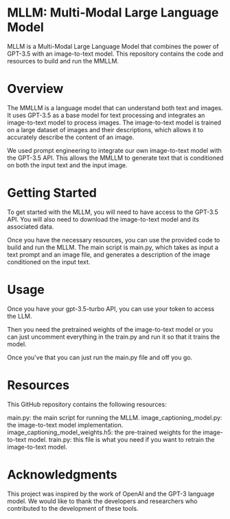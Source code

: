# MLLM: Multi-Modal Large Language Model
MLLM is a Multi-Modal Large Language Model that combines the power of GPT-3.5 with an image-to-text model. This repository contains the code and resources to build and run the MMLLM.

# Overview
The MMLLM is a language model that can understand both text and images. It uses GPT-3.5 as a base model for text processing and integrates an image-to-text model to process images. The image-to-text model is trained on a large dataset of images and their descriptions, which allows it to accurately describe the content of an image.

We used prompt engineering to integrate our own image-to-text model with the GPT-3.5 API. This allows the MMLLM to generate text that is conditioned on both the input text and the input image.

# Getting Started
To get started with the MLLM, you will need to have access to the GPT-3.5 API. You will also need to download the image-to-text model and its associated data.

Once you have the necessary resources, you can use the provided code to build and run the MLLM. The main script is main.py, which takes as input a text prompt and an image file, and generates a description of the image conditioned on the input text.

# Usage
Once you have your gpt-3.5-turbo API, you can use your token to access the LLM.

Then you need the pretrained weights of the image-to-text model or you can just uncomment everything in the train.py and run it so that it trains the model.

Once you've that you can just run the main.py file and off you go.

# Resources
This GitHub repository contains the following resources:

main.py: the main script for running the MLLM.
image_captioning_model.py: the image-to-text model implementation.
image_captioning_model_weights.h5: the pre-trained weights for the image-to-text model.
train.py: this file is what you need if you want to retrain the image-to-text model.

# Acknowledgments
This project was inspired by the work of OpenAI and the GPT-3 language model. We would like to thank the developers and researchers who contributed to the development of these tools.
